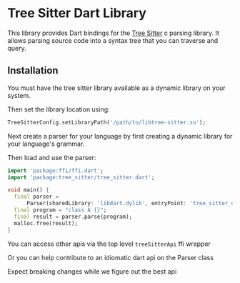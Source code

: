 # Tree Sitter Dart Library

This library provides Dart bindings for the [Tree Sitter](http://tree-sitter.github.io/tree-sitter/) c parsing library. It allows parsing source code into a syntax tree that you can traverse and query.

## Installation

You must have the tree sitter library available as a dynamic library on your system.

Then set the library location using:
```dart
TreeSitterConfig.setLibraryPath('/path/to/libtree-sitter.so');
```

Next create a parser for your language by first creating a dynamic library for your language's grammar.

Then load and use the parser:
```dart
import 'package:ffi/ffi.dart';
import 'package:tree_sitter/tree_sitter.dart';

void main() {
  final parser =
      Parser(sharedLibrary: 'libdart.dylib', entryPoint: 'tree_sitter_dart');
  final program = "class A {}";
  final result = parser.parse(program);
  malloc.free(result);
}
```

You can access other apis via the top level `treeSitterApi` ffi wrapper

Or you can help contribute to an idiomatic dart api on the Parser class 

Expect breaking changes while we figure out the best api